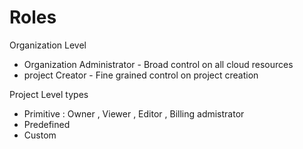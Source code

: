 # Roles

Organization Level
- Organization Administrator - Broad control on all cloud resources
- project Creator - Fine grained control on project creation

Project Level
types
- Primitive : Owner , Viewer , Editor , Billing  admistrator
- Predefined
- Custom

